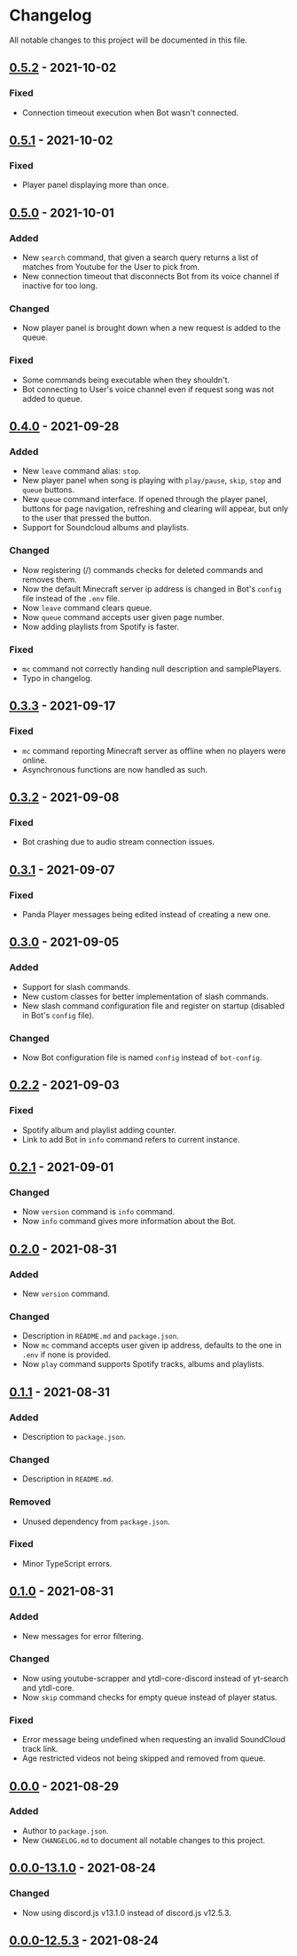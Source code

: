 # Changelog
All notable changes to this project will be documented in this file.

## [0.5.2] - 2021-10-02
### Fixed
- Connection timeout execution when Bot wasn't connected.

## [0.5.1] - 2021-10-02
### Fixed
- Player panel displaying more than once.

## [0.5.0] - 2021-10-01
### Added
- New `search` command, that given a search query returns a list of matches from Youtube for the User to pick from.
- New connection timeout that disconnects Bot from its voice channel if inactive for too long.

### Changed
- Now player panel is brought down when a new request is added to the queue.

### Fixed
- Some commands being executable when they shouldn't.
- Bot connecting to User's voice channel even if request song was not added to queue.

## [0.4.0] - 2021-09-28
### Added
- New `leave` command alias: `stop`.
- New player panel when song is playing with `play/pause`, `skip`, `stop` and `queue` buttons.  
- New `queue` command interface. If opened through the player panel, buttons for page navigation, refreshing and clearing will appear, but only to the user that pressed the button.
- Support for Soundcloud albums and playlists.

### Changed
- Now registering (/) commands checks for deleted commands and removes them.
- Now the default Minecraft server ip address is changed in Bot's `config` file instead of the `.env` file. 
- Now `leave` command clears queue.
- Now `queue` command accepts user given page number.
- Now adding playlists from Spotify is faster.

### Fixed
- `mc` command not correctly handing null description and samplePlayers.
- Typo in changelog.

## [0.3.3] - 2021-09-17
### Fixed
- `mc` command reporting Minecraft server as offline when no players were online.
- Asynchronous functions are now handled as such.

## [0.3.2] - 2021-09-08
### Fixed
- Bot crashing due to audio stream connection issues.

## [0.3.1] - 2021-09-07
### Fixed
- Panda Player messages being edited instead of creating a new one.  

## [0.3.0] - 2021-09-05
### Added
- Support for slash commands.
- New custom classes for better implementation of slash commands.
- New slash command configuration file and register on startup (disabled in Bot's `config` file).

### Changed
- Now Bot configuration file is named `config` instead of `bot-config`.

## [0.2.2] - 2021-09-03
### Fixed
- Spotify album and playlist adding counter.
- Link to add Bot in `info` command refers to current instance.

## [0.2.1] - 2021-09-01
### Changed
- Now `version` command is `info` command.
- Now `info` command gives more information about the Bot.

## [0.2.0] - 2021-08-31
### Added
- New `version` command.

### Changed
- Description in `README.md` and `package.json`.
- Now `mc` command accepts user given ip address, defaults to the one in `.env` if none is provided.
- Now `play` command supports Spotify tracks, albums and playlists.

## [0.1.1] - 2021-08-31
### Added
- Description to `package.json`.

### Changed
- Description in `README.md`.

### Removed
- Unused dependency from `package.json`.

### Fixed
- Minor TypeScript errors.

## [0.1.0] - 2021-08-31
### Added
- New messages for error filtering.

### Changed
- Now using youtube-scrapper and ytdl-core-discord instead of yt-search and ytdl-core.
- Now `skip` command checks for empty queue instead of player status.

### Fixed
- Error message being undefined when requesting an invalid SoundCloud track link.
- Age restricted videos not being skipped and removed from queue.

## [0.0.0] - 2021-08-29
### Added
- Author to `package.json`.
- New `CHANGELOG.md` to document all notable changes to this project.

## [0.0.0-13.1.0] - 2021-08-24
### Changed
- Now using discord.js v13.1.0 instead of discord.js v12.5.3.

## [0.0.0-12.5.3] - 2021-08-24

[0.5.2]: https://github.com/joaompfonseca/panda-bot/compare/v0.5.1...v0.5.2
[0.5.1]: https://github.com/joaompfonseca/panda-bot/compare/v0.5.0...v0.5.1
[0.5.0]: https://github.com/joaompfonseca/panda-bot/compare/v0.4.0...v0.5.0
[0.4.0]: https://github.com/joaompfonseca/panda-bot/compare/v0.3.3...v0.4.0
[0.3.3]: https://github.com/joaompfonseca/panda-bot/compare/v0.3.2...v0.3.3
[0.3.2]: https://github.com/joaompfonseca/panda-bot/compare/v0.3.1...v0.3.2
[0.3.1]: https://github.com/joaompfonseca/panda-bot/compare/v0.3.0...v0.3.1
[0.3.0]: https://github.com/joaompfonseca/panda-bot/compare/v0.2.2...v0.3.0
[0.2.2]: https://github.com/joaompfonseca/panda-bot/compare/v0.2.1...v0.2.2
[0.2.1]: https://github.com/joaompfonseca/panda-bot/compare/v0.2.0...v0.2.1
[0.2.0]: https://github.com/joaompfonseca/panda-bot/compare/v0.1.1...v0.2.0
[0.1.1]: https://github.com/joaompfonseca/panda-bot/compare/v0.1.0...v0.1.1
[0.1.0]: https://github.com/joaompfonseca/panda-bot/compare/v0.0.0...v0.1.0
[0.0.0]: https://github.com/joaompfonseca/panda-bot/compare/v0.0.0-13.1.0...v0.0.0
[0.0.0-13.1.0]: https://github.com/joaompfonseca/panda-bot/compare/v0.0.0-12.5.3...v0.0.0-13.1.0
[0.0.0-12.5.3]: https://github.com/joaompfonseca/panda-bot/releases/tag/v0.0.0-12.5.3